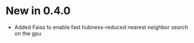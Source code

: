 New in 0.4.0
============

- Added Faiss to enable fast hubness-reduced nearest neighbor search on the gpu 
